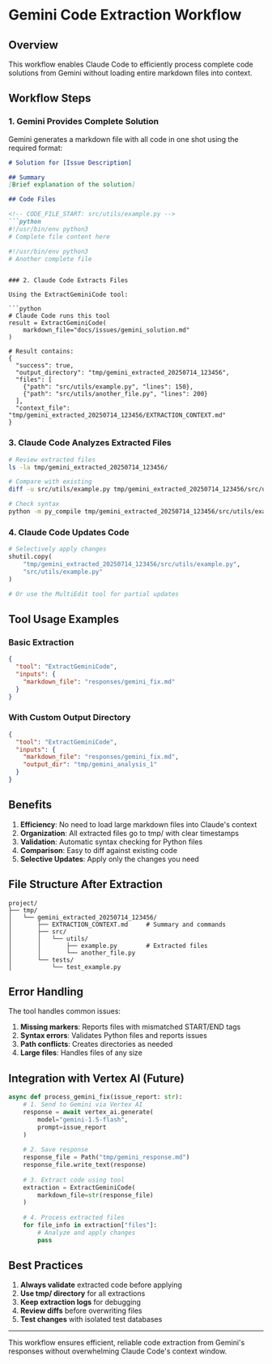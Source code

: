 # Gemini Code Extraction Workflow

## Overview

This workflow enables Claude Code to efficiently process complete code solutions from Gemini without loading entire markdown files into context.

## Workflow Steps

### 1. Gemini Provides Complete Solution

Gemini generates a markdown file with all code in one shot using the required format:

```markdown
# Solution for [Issue Description]

## Summary
[Brief explanation of the solution]

## Code Files

<!-- CODE_FILE_START: src/utils/example.py -->
```python
#!/usr/bin/env python3
# Complete file content here
```
<!-- CODE_FILE_END: src/utils/example.py -->

<!-- CODE_FILE_START: src/utils/another_file.py -->
```python
#!/usr/bin/env python3
# Another complete file
```
<!-- CODE_FILE_END: src/utils/another_file.py -->
```

### 2. Claude Code Extracts Files

Using the ExtractGeminiCode tool:

```python
# Claude Code runs this tool
result = ExtractGeminiCode(
    markdown_file="docs/issues/gemini_solution.md"
)

# Result contains:
{
  "success": true,
  "output_directory": "tmp/gemini_extracted_20250714_123456",
  "files": [
    {"path": "src/utils/example.py", "lines": 150},
    {"path": "src/utils/another_file.py", "lines": 200}
  ],
  "context_file": "tmp/gemini_extracted_20250714_123456/EXTRACTION_CONTEXT.md"
}
```

### 3. Claude Code Analyzes Extracted Files

```bash
# Review extracted files
ls -la tmp/gemini_extracted_20250714_123456/

# Compare with existing
diff -u src/utils/example.py tmp/gemini_extracted_20250714_123456/src/utils/example.py

# Check syntax
python -m py_compile tmp/gemini_extracted_20250714_123456/src/utils/example.py
```

### 4. Claude Code Updates Code

```python
# Selectively apply changes
shutil.copy(
    "tmp/gemini_extracted_20250714_123456/src/utils/example.py",
    "src/utils/example.py"
)

# Or use the MultiEdit tool for partial updates
```

## Tool Usage Examples

### Basic Extraction

```json
{
  "tool": "ExtractGeminiCode",
  "inputs": {
    "markdown_file": "responses/gemini_fix.md"
  }
}
```

### With Custom Output Directory

```json
{
  "tool": "ExtractGeminiCode",
  "inputs": {
    "markdown_file": "responses/gemini_fix.md",
    "output_dir": "tmp/gemini_analysis_1"
  }
}
```

## Benefits

1. **Efficiency**: No need to load large markdown files into Claude's context
2. **Organization**: All extracted files go to tmp/ with clear timestamps
3. **Validation**: Automatic syntax checking for Python files
4. **Comparison**: Easy to diff against existing code
5. **Selective Updates**: Apply only the changes you need

## File Structure After Extraction

```
project/
├── tmp/
│   └── gemini_extracted_20250714_123456/
│       ├── EXTRACTION_CONTEXT.md     # Summary and commands
│       ├── src/
│       │   └── utils/
│       │       ├── example.py        # Extracted files
│       │       └── another_file.py
│       └── tests/
│           └── test_example.py
```

## Error Handling

The tool handles common issues:

1. **Missing markers**: Reports files with mismatched START/END tags
2. **Syntax errors**: Validates Python files and reports issues
3. **Path conflicts**: Creates directories as needed
4. **Large files**: Handles files of any size

## Integration with Vertex AI (Future)

```python
async def process_gemini_fix(issue_report: str):
    # 1. Send to Gemini via Vertex AI
    response = await vertex_ai.generate(
        model="gemini-1.5-flash",
        prompt=issue_report
    )
    
    # 2. Save response
    response_file = Path("tmp/gemini_response.md")
    response_file.write_text(response)
    
    # 3. Extract code using tool
    extraction = ExtractGeminiCode(
        markdown_file=str(response_file)
    )
    
    # 4. Process extracted files
    for file_info in extraction["files"]:
        # Analyze and apply changes
        pass
```

## Best Practices

1. **Always validate** extracted code before applying
2. **Use tmp/ directory** for all extractions
3. **Keep extraction logs** for debugging
4. **Review diffs** before overwriting files
5. **Test changes** with isolated test databases

---

This workflow ensures efficient, reliable code extraction from Gemini's responses without overwhelming Claude Code's context window.